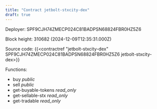 ```yaml
---
title: "Contract jetbolt-stxcity-dex"
draft: true
---
```

Deployer: SPF9CJH74ZMECP024C81BADPSN68824FBR0HZ5Z6


 



Block height: 310682 (2024-12-09T12:35:31.000Z)

Source code: {{<contractref "jetbolt-stxcity-dex" SPF9CJH74ZMECP024C81BADPSN68824FBR0HZ5Z6 jetbolt-stxcity-dex>}}

Functions:

* buy _public_
* sell _public_
* get-buyable-tokens _read_only_
* get-sellable-stx _read_only_
* get-tradable _read_only_
